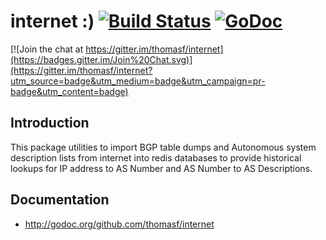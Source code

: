 # internet :) [![Build Status](https://drone.io/github.com/thomasf/internet/status.png)](https://drone.io/github.com/thomasf/internet/latest) [![GoDoc](https://godoc.org/github.com/thomasf/internet?status.svg)](https://godoc.org/github.com/thomasf/internet)

[![Join the chat at https://gitter.im/thomasf/internet](https://badges.gitter.im/Join%20Chat.svg)](https://gitter.im/thomasf/internet?utm_source=badge&utm_medium=badge&utm_campaign=pr-badge&utm_content=badge)

## Introduction

This package utilities to import BGP table dumps and Autonomous system
description lists from internet into redis databases to provide historical
lookups for IP address to AS Number and AS Number to AS Descriptions.

## Documentation

* http://godoc.org/github.com/thomasf/internet


